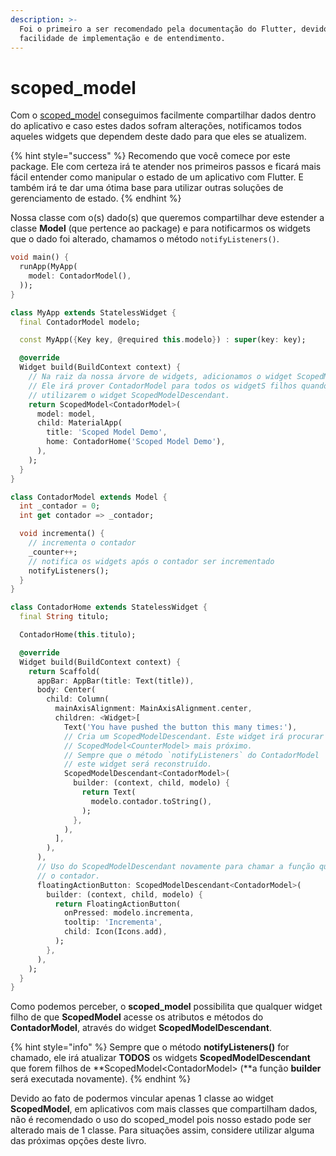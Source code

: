 ```yaml
---
description: >-
  Foi o primeiro a ser recomendado pela documentação do Flutter, devido à sua
  facilidade de implementação e de entendimento.
---
```


# scoped\_model

Com o [scoped\_model](https://pub.dev/packages/scoped_model) conseguimos facilmente compartilhar dados dentro do aplicativo e caso estes dados sofram alterações, notificamos todos aqueles widgets que dependem deste dado para que eles se atualizem.

{% hint style="success" %}
Recomendo que você comece por este package. Ele com certeza irá te atender nos primeiros passos e ficará mais fácil entender como manipular o estado de um aplicativo com Flutter. E também irá te dar uma ótima base para utilizar outras soluções de gerenciamento de estado.
{% endhint %}

Nossa classe com o\(s\) dado\(s\) que queremos compartilhar deve estender a classe **Model** \(que pertence ao package\) e para notificarmos os widgets que o dado foi alterado, chamamos o método `notifyListeners()`.

```dart
void main() {
  runApp(MyApp(
    model: ContadorModel(),
  ));
}

class MyApp extends StatelessWidget {
  final ContadorModel modelo;

  const MyApp({Key key, @required this.modelo}) : super(key: key);

  @override
  Widget build(BuildContext context) {
    // Na raiz da nossa árvore de widgets, adicionamos o widget ScopedModel.  
    // Ele irá prover ContadorModel para todos os widgetS filhos quando quando 
    // utilizarem o widget ScopedModelDescendant.
    return ScopedModel<ContadorModel>(
      model: model,
      child: MaterialApp(
        title: 'Scoped Model Demo',
        home: ContadorHome('Scoped Model Demo'),
      ),
    );
  }
}

class ContadorModel extends Model {
  int _contador = 0;
  int get contador => _contador;

  void incrementa() {
    // incrementa o contador
    _counter++;
    // notifica os widgets após o contador ser incrementado
    notifyListeners();
  }
}

class ContadorHome extends StatelessWidget {
  final String titulo;

  ContadorHome(this.titulo);

  @override
  Widget build(BuildContext context) {
    return Scaffold(
      appBar: AppBar(title: Text(title)),
      body: Center(
        child: Column(
          mainAxisAlignment: MainAxisAlignment.center,
          children: <Widget>[
            Text('You have pushed the button this many times:'),
            // Cria um ScopedModelDescendant. Este widget irá procurar pelo
            // ScopedModel<CounterModel> mais próximo. 
            // Sempre que o método `notifyListeners` do ContadorModel  for chamado
            // este widget será reconstruído.
            ScopedModelDescendant<ContadorModel>(
              builder: (context, child, modelo) {
                return Text(
                  modelo.contador.toString(),
                );
              },
            ),
          ],
        ),
      ),
      // Uso do ScopedModelDescendant novamente para chamar a função que incrementa
      // o contador.
      floatingActionButton: ScopedModelDescendant<ContadorModel>(
        builder: (context, child, modelo) {
          return FloatingActionButton(
            onPressed: modelo.incrementa, 
            tooltip: 'Incrementa',
            child: Icon(Icons.add),
          );
        },
      ),
    );
  }
}
```

Como podemos perceber, o **scoped\_model** possibilita que qualquer widget filho de que **ScopedModel** acesse os atributos e métodos do **ContadorModel**, através do widget **ScopedModelDescendant**.

{% hint style="info" %}
Sempre que o método **notifyListeners\(\)** for chamado, ele irá atualizar **TODOS** os widgets **ScopedModelDescendant** que forem filhos de **ScopedModel&lt;ContadorModel&gt; \(**a função  **builder** será executada novamente\).
{% endhint %}

Devido ao fato de podermos vincular apenas 1 classe ao widget **ScopedModel**, em aplicativos com mais classes que compartilham dados, não é recomendado o uso do scoped\_model pois nosso estado pode ser alterado mais de 1 classe. Para situações assim, considere utilizar alguma das próximas opções deste livro.

